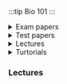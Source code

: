 :::tip Bio 101
:::






<details>
<summary>Exam papers </summary>

### Main Exams
- [2018 Exam](https://drive.google.com/file/d/1kF7dMq10-KUVKmkAElHzR8LoxyIH3CzU/view?usp=drive_link)  
- [2019 Exam](https://drive.google.com/file/d/1e2yqGxWVersreafX8A5lWsBrfuj54mdd/view?usp=drive_link)  


### Supplementary
- [2016 Supp Exam with Solution ✔](https://drive.google.com/file/d/1T7wDibyaRMVP-t9bM2ZNjDp7cgvWFCx0/view?usp=drive_link)

</details>

<details>
<summary>Test papers </summary>

### Questions Only
-[2019 Test 2](https://drive.google.com/file/d/1-X30ObTh2U27RmgY1q_vAOTyIamKnhad/view?usp=drive_link)
- [test 2](https://drive.google.com/file/d/1JjnQnZ7Y1j0WiD5ORJh8tsvtqz_FT43b/view?usp=drive_link)
- [test 3](https://drive.google.com/file/d/1_RbbDZltBlktngGDOADvuXGETUjpC4M7/view?usp=drive_link)
### Test Papers + Marking Key ✔✔
- [test 1 nov 2019 with solutions ✔](https://drive.google.com/file/d/10lLtywRcuZ7Ikn4dNHxWeI67iqS6SQ4A/view?usp=sharing)
</details>

<details>
<summary>Lectures </summary>

# Quiz
- [Quiz One](https://drive.google.com/file/d/15CI2EivsKpX6JFrBF9uu-Q7ktawfbM19/view?usp=drive_link)

### Quiz + Answer Key ✔✔
- [Quiz 2 with answers](https://drive.google.com/file/d/1Ms9wC_jBo4d_BD3U51urHNa9UKS3cJ5Q/view?usp=drive_link)

</details>

<details>
<summary>Turtorials </summary>

### Questions only 
- [Tutorial 1](https://drive.google.com/file/d/1VgPECRpy_6Y7E6N3TBQVjEqkc9TPSfef/view?usp=drive_link)  
- [Tutorial 2](https://drive.google.com/file/d/11KDAgkrBgH4zfGHuTa4mW73iNmBX2NQT/view?usp=drive_link)
- [Tutorial 3](https://drive.google.com/file/d/1aC_W6zk3Zy_cZqupshPtTtenhOM6HGO8/view?usp=drive_link)  
- [Tutorial 4](https://drive.google.com/file/d/1webopiCem9J8EnBmrphRr0Z9JSYm51S3/view?usp=drive_link)
### Solutions
-[Tutorial 2 with solutions ✔](https://drive.google.com/file/d/1s-IeiJAFxyZ9iReJVwenKHa8yHeXdYnD/view?usp=drive_link) 
</details>








### Lectures